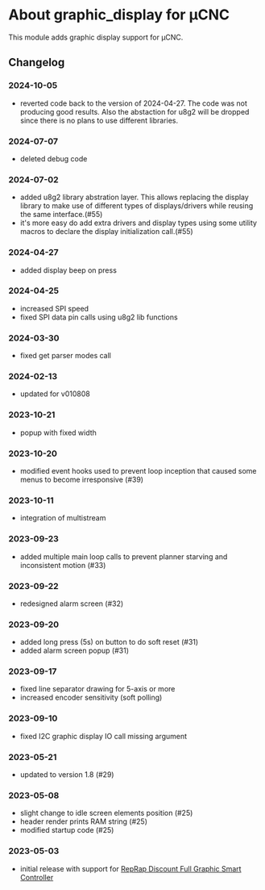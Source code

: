 # About graphic_display for µCNC

This module adds graphic display support for µCNC.

## Changelog

### 2024-10-05

- reverted code back to the version of 2024-04-27. The code was not producing good results. Also the abstaction for u8g2 will be dropped since there is no plans to use different libraries.

### 2024-07-07

- deleted debug code

### 2024-07-02

- added u8g2 library abstration layer. This allows replacing the display library to make use of different types of displays/drivers while reusing the same interface.(#55)
- it's more easy do add extra drivers and display types using some utility macros to declare the display initialization call.(#55)

### 2024-04-27

- added display beep on press

### 2024-04-25

- increased SPI speed
- fixed SPI data pin calls using u8g2 lib functions

### 2024-03-30

- fixed get parser modes call

### 2024-02-13

- updated for v010808

### 2023-10-21
- popup with fixed width

### 2023-10-20
- modified event hooks used to prevent loop inception that caused some menus to become irresponsive (#39)

### 2023-10-11
- integration of multistream

### 2023-09-23
- added multiple main loop calls to prevent planner starving and inconsistent motion (#33)

### 2023-09-22
- redesigned alarm screen (#32)

### 2023-09-20
- added long press (5s) on button to do soft reset (#31)
- added alarm screen popup (#31)


### 2023-09-17
- fixed line separator drawing for 5-axis or more
- increased encoder sensitivity (soft polling)

### 2023-09-10
- fixed I2C graphic display IO call missing argument

### 2023-05-21

- updated to version 1.8 (#29)

### 2023-05-08

- slight change to idle screen elements position (#25)
- header render prints RAM string (#25)
- modified startup code (#25)

### 2023-05-03

- initial release with support for [RepRap Discount Full Graphic Smart Controller](https://reprap.org/wiki/RepRapDiscount_Full_Graphic_Smart_Controller)
